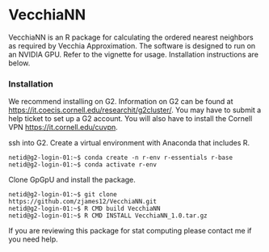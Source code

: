 # VecchiaNN

VecchiaNN is an R package for calculating the ordered nearest neighbors as required by Vecchia Approximation. The software is designed to run on an NVIDIA GPU. Refer to the vignette for usage. Installation instructions are below.

### Installation

We recommend installing on G2. Information on G2 can be found at https://it.coecis.cornell.edu/researchit/g2cluster/. You may have to submit a help ticket to set up a G2 account. You will also have to install the Cornell VPN https://it.cornell.edu/cuvpn.

ssh into G2. Create a virtual environment with Anaconda that includes R.

```Shell
netid@g2-login-01:~$ conda create -n r-env r-essentials r-base
netid@g2-login-01:~$ conda activate r-env
```

Clone GpGpU and install the package.

```Shell
netid@g2-login-01:~$ git clone https://github.com/zjames12/VecchiaNN.git
netid@g2-login-01:~$ R CMD build VecchiaNN
netid@g2-login-01:~$ R CMD INSTALL VecchiaNN_1.0.tar.gz
```

If you are reviewing this package for stat computing please contact me if you need help.
